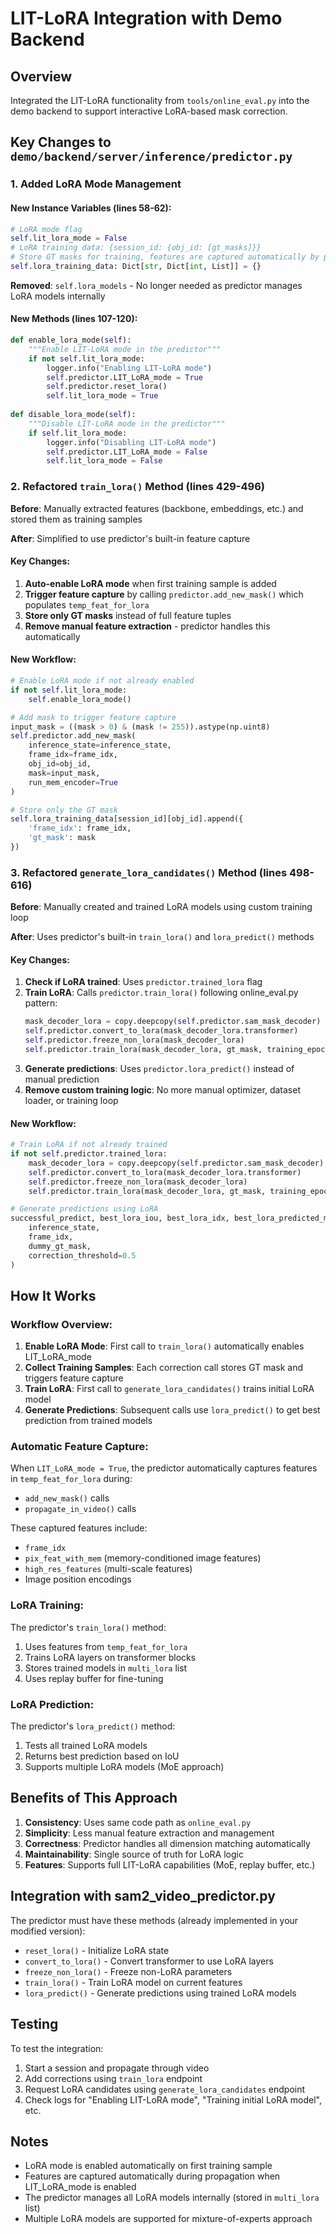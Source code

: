 # LIT-LoRA Integration with Demo Backend

## Overview
Integrated the LIT-LoRA functionality from `tools/online_eval.py` into the demo backend to support interactive LoRA-based mask correction.

## Key Changes to `demo/backend/server/inference/predictor.py`

### 1. Added LoRA Mode Management

#### New Instance Variables (lines 58-62):
```python
# LoRA mode flag
self.lit_lora_mode = False
# LoRA training data: {session_id: {obj_id: [gt_masks]}}
# Store GT masks for training, features are captured automatically by predictor
self.lora_training_data: Dict[str, Dict[int, List]] = {}
```

**Removed**: `self.lora_models` - No longer needed as predictor manages LoRA models internally

#### New Methods (lines 107-120):
```python
def enable_lora_mode(self):
    """Enable LIT-LoRA mode in the predictor"""
    if not self.lit_lora_mode:
        logger.info("Enabling LIT-LoRA mode")
        self.predictor.LIT_LoRA_mode = True
        self.predictor.reset_lora()
        self.lit_lora_mode = True
        
def disable_lora_mode(self):
    """Disable LIT-LoRA mode in the predictor"""
    if self.lit_lora_mode:
        logger.info("Disabling LIT-LoRA mode")
        self.predictor.LIT_LoRA_mode = False
        self.lit_lora_mode = False
```

### 2. Refactored `train_lora()` Method (lines 429-496)

**Before**: Manually extracted features (backbone, embeddings, etc.) and stored them as training samples

**After**: Simplified to use predictor's built-in feature capture

#### Key Changes:
1. **Auto-enable LoRA mode** when first training sample is added
2. **Trigger feature capture** by calling `predictor.add_new_mask()` which populates `temp_feat_for_lora`
3. **Store only GT masks** instead of full feature tuples
4. **Remove manual feature extraction** - predictor handles this automatically

#### New Workflow:
```python
# Enable LoRA mode if not already enabled
if not self.lit_lora_mode:
    self.enable_lora_mode()

# Add mask to trigger feature capture
input_mask = ((mask > 0) & (mask != 255)).astype(np.uint8)
self.predictor.add_new_mask(
    inference_state=inference_state,
    frame_idx=frame_idx,
    obj_id=obj_id,
    mask=input_mask,
    run_mem_encoder=True
)

# Store only the GT mask
self.lora_training_data[session_id][obj_id].append({
    'frame_idx': frame_idx,
    'gt_mask': mask
})
```

### 3. Refactored `generate_lora_candidates()` Method (lines 498-616)

**Before**: Manually created and trained LoRA models using custom training loop

**After**: Uses predictor's built-in `train_lora()` and `lora_predict()` methods

#### Key Changes:
1. **Check if LoRA trained**: Uses `predictor.trained_lora` flag
2. **Train LoRA**: Calls `predictor.train_lora()` following online_eval.py pattern:
   ```python
   mask_decoder_lora = copy.deepcopy(self.predictor.sam_mask_decoder)
   self.predictor.convert_to_lora(mask_decoder_lora.transformer)
   self.predictor.freeze_non_lora(mask_decoder_lora)
   self.predictor.train_lora(mask_decoder_lora, gt_mask, training_epoch=100, mode='init')
   ```
3. **Generate predictions**: Uses `predictor.lora_predict()` instead of manual prediction
4. **Remove custom training logic**: No more manual optimizer, dataset loader, or training loop

#### New Workflow:
```python
# Train LoRA if not already trained
if not self.predictor.trained_lora:
    mask_decoder_lora = copy.deepcopy(self.predictor.sam_mask_decoder)
    self.predictor.convert_to_lora(mask_decoder_lora.transformer)
    self.predictor.freeze_non_lora(mask_decoder_lora)
    self.predictor.train_lora(mask_decoder_lora, gt_mask, training_epoch=100, mode='init')

# Generate predictions using LoRA
successful_predict, best_lora_iou, best_lora_idx, best_lora_predicted_mask_score = self.predictor.lora_predict(
    inference_state, 
    frame_idx, 
    dummy_gt_mask,
    correction_threshold=0.5
)
```

## How It Works

### Workflow Overview:
1. **Enable LoRA Mode**: First call to `train_lora()` automatically enables LIT_LoRA_mode
2. **Collect Training Samples**: Each correction call stores GT mask and triggers feature capture
3. **Train LoRA**: First call to `generate_lora_candidates()` trains initial LoRA model
4. **Generate Predictions**: Subsequent calls use `lora_predict()` to get best prediction from trained models

### Automatic Feature Capture:
When `LIT_LoRA_mode = True`, the predictor automatically captures features in `temp_feat_for_lora` during:
- `add_new_mask()` calls
- `propagate_in_video()` calls

These captured features include:
- `frame_idx`
- `pix_feat_with_mem` (memory-conditioned image features)
- `high_res_features` (multi-scale features)
- Image position encodings

### LoRA Training:
The predictor's `train_lora()` method:
1. Uses features from `temp_feat_for_lora`
2. Trains LoRA layers on transformer blocks
3. Stores trained models in `multi_lora` list
4. Uses replay buffer for fine-tuning

### LoRA Prediction:
The predictor's `lora_predict()` method:
1. Tests all trained LoRA models
2. Returns best prediction based on IoU
3. Supports multiple LoRA models (MoE approach)

## Benefits of This Approach

1. **Consistency**: Uses same code path as `online_eval.py`
2. **Simplicity**: Less manual feature extraction and management
3. **Correctness**: Predictor handles all dimension matching automatically
4. **Maintainability**: Single source of truth for LoRA logic
5. **Features**: Supports full LIT-LoRA capabilities (MoE, replay buffer, etc.)

## Integration with sam2_video_predictor.py

The predictor must have these methods (already implemented in your modified version):
- `reset_lora()` - Initialize LoRA state
- `convert_to_lora()` - Convert transformer to use LoRA layers
- `freeze_non_lora()` - Freeze non-LoRA parameters
- `train_lora()` - Train LoRA model on current features
- `lora_predict()` - Generate predictions using trained LoRA models

## Testing

To test the integration:
1. Start a session and propagate through video
2. Add corrections using `train_lora` endpoint
3. Request LoRA candidates using `generate_lora_candidates` endpoint
4. Check logs for "Enabling LIT-LoRA mode", "Training initial LoRA model", etc.

## Notes

- LoRA mode is enabled automatically on first training sample
- Features are captured automatically during propagation when LIT_LoRA_mode is enabled
- The predictor manages all LoRA models internally (stored in `multi_lora` list)
- Multiple LoRA models are supported for mixture-of-experts approach

